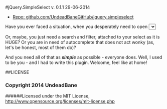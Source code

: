#jQuery.SimpleSelect
v. 0.1.1 29-06-2014
 - [Repo: github.com/UndeadBaneGitHub/jquery.simpleselect](https://github.com/UndeadBaneGitHub/jquery.simpleselect)

Have you ever faced a situation, when you desperately need to open <select> programmaticaly, but you can't?
Or next, you need to style the list items in some specific way, but all the plugins you've tried so far (and you've tested a LOT by now) just do not allow that because, well, hardcoding styles rules?

Or, maybe, you just need a search and filter, attached to your select as it is HUGE?
Or you are in need of autocomplete that does not act wonky (as, let's be honest, most of them do)?

And you need all of that as ***simple*** as possible - everyone does. Well, I used to be you - and I had to write this plugin.
Welcome, feel like at home!


##LICENSE

### Copyright 2014 UndeadBane

######Licensed under the MIT License, http://www.opensource.org/licenses/mit-license.php
